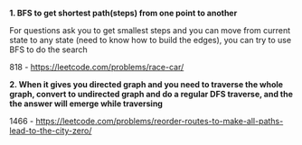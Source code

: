 **1. BFS to get shortest path(steps) from one point to another**

For questions ask you to get smallest steps and you can move from current state to any state (need to know how to build the edges), you can try to use BFS to do the search

818 - https://leetcode.com/problems/race-car/

**2. When it gives you directed graph and you need to traverse the whole graph, convert to undirected graph and do a regular DFS traverse, and the the answer will emerge while traversing**

1466 - https://leetcode.com/problems/reorder-routes-to-make-all-paths-lead-to-the-city-zero/
